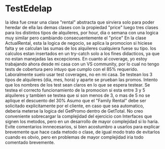 # TestEdelap
la idea fue crear una clase "rental" abstracta que sirviera solo para poder heredar de ella las demas clases con la propiedad "price"
luego tres clases para los distintos tipos de alquileres, por hour, dia o semana con una logica muy similar pero cambiando consecuentemente el "price"
En la clase ActualRental, esta la logica de negocio, se aplica la promocion si hiciese falta y se calculan las sumas de los alquileres cualquiera fuese su tipo.
los calculos estan insertados en un try-catch solo a los fines didacticos, ya que no estan manejadas las excepciones.
En cuanto al coverage, yo estoy trabajando ahora desde mi casa con un VS community, por lo cual no tengo tests de cobertura pero intuyo que cumplo con el 85% requerido.
Laboralmente suelo usar test coverages, no en mi casa.
Se testean los 3 tipos de alquileres (dia, mes, hora) y aparte se prueban las promos.
Intento que los nombres de los test sean claros en lo que se espera testear.
Se testea el correcto funcionamiento de la promocion si esta entre 3 y 5 alquileres y tambien se testea que si son menos de 3, o mas de 5 no se aplique el descuento del 30%
Asumo que el "Family Rental" debe ser solicitado explicitamente por el cliente, en caso que sea automatico, deberia meterse la logica del GetPromo dentro de GetTotal.
No creo conveniente sobrecargar la complejidad del ejercicio con Interfaces que signen los metodos, pero en un desarrollo de mayor complejidad si lo haria.
Evite comentarios innnecesarios, si bien acostumbro a usarlos para explicar brevemente que hace cada metodo o clase, de igual modo trato de evitarlos cuando es obvio, pero en problemas de mayor complejidad iria todo comentado brevemente.
